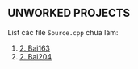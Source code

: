 
## UNWORKED PROJECTS

List các file `Source.cpp` chưa làm:

1.	[2. Bai163](../2.%20Bai163/Source.cpp)
2.	[2. Bai204](../2.%20Bai204/Source.cpp)
